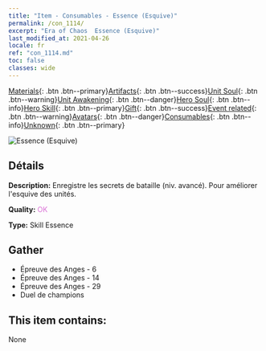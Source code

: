 ```yaml
---
title: "Item - Consumables - Essence (Esquive)"
permalink: /con_1114/
excerpt: "Era of Chaos  Essence (Esquive)"
last_modified_at: 2021-04-26
locale: fr
ref: "con_1114.md"
toc: false
classes: wide
---
```

 [Materials](/ItemsFR/){: .btn .btn--primary}[Artifacts](/ItemsFR/Artifacts/){: .btn .btn--success}[Unit Soul](/ItemsFR/UnitSoul/){: .btn .btn--warning}[Unit Awakening](/ItemsFR/UnitAwakening/){: .btn .btn--danger}[Hero Soul](/ItemsFR/HeroSoul/){: .btn .btn--info}[Hero Skill](/ItemsFR/HeroSkill/){: .btn .btn--primary}[Gift](/ItemsFR/Gift/){: .btn .btn--success}[Event related](/ItemsFR/Events/){: .btn .btn--warning}[Avatars](/ItemsFR/Avatars/){: .btn .btn--danger}[Consumables](/ItemsFR/Consumables/){: .btn .btn--info}[Unknown](/ItemsFR/Unknown/){: .btn .btn--primary}

 ![Essence (Esquive)](/images/t/i_7005.png)

## Détails
 **Description:** Enregistre les secrets de bataille (niv. avancé). Pour améliorer l'esquive des unités.

 **Quality:** <span style="color: #DA70D6">OK</span>

 **Type:** Skill Essence

## Gather

*    Épreuve des Anges - 6 
*    Épreuve des Anges - 14 
*    Épreuve des Anges - 29 
*    Duel de champions 

## This item contains:

  None

